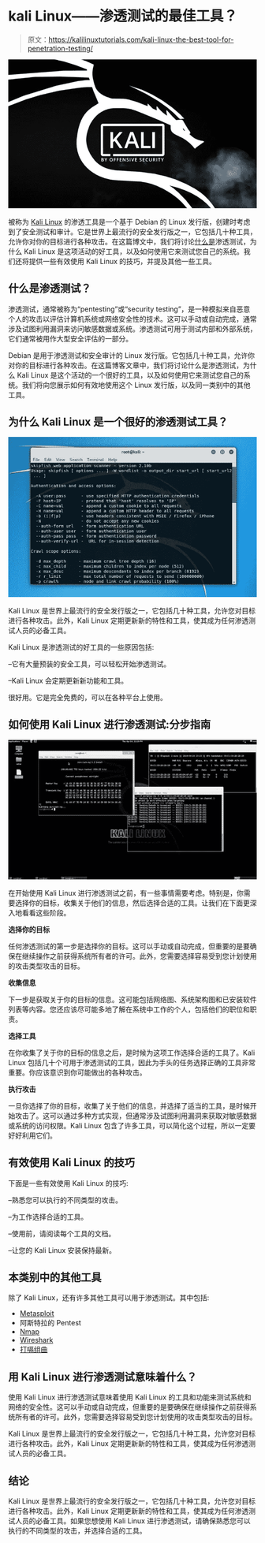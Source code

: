 # kali Linux——渗透测试的最佳工具？

> 原文：<https://kalilinuxtutorials.com/kali-linux-the-best-tool-for-penetration-testing/>

[![](img//7de3dc05a6ac431ff125d7689fc31983.png)](https://blogger.googleusercontent.com/img/b/R29vZ2xl/AVvXsEhDkjFZsD9wewkDqwqN6Yp0ancpQWeTn639nyqwYhgmooLE5wcGvJL3fECQmw37Jbesj9SsJK_IzwaJjhlm7MGMlbRFbKR1ijfkB34IvzSVZ6HfpbJm-wOuOGRKjYEDNQqU4hqWmCr0A-0HdLQivZGdhoExkQizwizWRYoimLzrEeq3XI45a8PT10mQMg/s16000/kalilinux.png)

被称为 [Kali Linux](https://en.wikipedia.org/wiki/Kali_Linux) 的渗透工具是一个基于 Debian 的 Linux 发行版，创建时考虑到了安全测试和审计。它是世界上最流行的安全发行版之一，它包括几十种工具，允许你对你的目标进行各种攻击。在这篇博文中，我们将讨论[什么是](https://www.getastra.com/blog/security-audit/penetration-testing)渗透测试，为什么 Kali Linux 是这项活动的好工具，以及如何使用它来测试您自己的系统。我们还将提供一些有效使用 Kali Linux 的技巧，并提及其他一些工具。

## 什么是渗透测试？

渗透测试，通常被称为“pentesting”或“security testing”，是一种模拟来自恶意个人的攻击以评估计算机系统或网络安全性的技术。这可以手动或自动完成，通常涉及试图利用漏洞来访问敏感数据或系统。渗透测试可用于测试内部和外部系统，它们通常被用作大型安全评估的一部分。

Debian 是用于渗透测试和安全审计的 Linux 发行版。它包括几十种工具，允许你对你的目标进行各种攻击。在这篇博客文章中，我们将讨论什么是渗透测试，为什么 Kali Linux 是这个活动的一个很好的工具，以及如何使用它来测试您自己的系统。我们将向您展示如何有效地使用这个 Linux 发行版，以及同一类别中的其他工具。

## **为什么 Kali Linux 是一个很好的渗透测试工具？**

![](img//3806257626fb6dc4750a0ce310046462.png)

Kali Linux 是世界上最流行的安全发行版之一，它包括几十种工具，允许您对目标进行各种攻击。此外，Kali Linux 定期更新新的特性和工具，使其成为任何渗透测试人员的必备工具。

Kali Linux 是渗透测试的好工具的一些原因包括:

–它有大量预装的安全工具，可以轻松开始渗透测试。

–Kali Linux 会定期更新新功能和工具。

很好用。它是完全免费的，可以在各种平台上使用。

## 如何使用 Kali Linux 进行渗透测试:分步指南

![](img//388590660717281c1609451e6ce134cf.png)

在开始使用 Kali Linux 进行渗透测试之前，有一些事情需要考虑。特别是，你需要选择你的目标，收集关于他们的信息，然后选择合适的工具。让我们在下面更深入地看看这些阶段。

**选择你的目标**

任何渗透测试的第一步是选择你的目标。这可以手动或自动完成，但重要的是要确保在继续操作之前获得系统所有者的许可。此外，您需要选择容易受到您计划使用的攻击类型攻击的目标。

**收集信息**

下一步是获取关于你的目标的信息。这可能包括网络图、系统架构图和已安装软件列表等内容。您还应该尽可能多地了解在系统中工作的个人，包括他们的职位和职责。

**选择工具**

在你收集了关于你的目标的信息之后，是时候为这项工作选择合适的工具了。Kali Linux 包括几十个可用于渗透测试的工具，因此为手头的任务选择正确的工具非常重要。你应该意识到你可能做出的各种攻击。

**执行攻击**

一旦你选择了你的目标，收集了关于他们的信息，并选择了适当的工具，是时候开始攻击了。这可以通过多种方式实现，但通常涉及试图利用漏洞来获取对敏感数据或系统的访问权限。Kali Linux 包含了许多工具，可以简化这个过程，所以一定要好好利用它们。

## **有效使用 Kali Linux 的技巧**

下面是一些有效使用 Kali Linux 的技巧:

–熟悉您可以执行的不同类型的攻击。

–为工作选择合适的工具。

–使用前，请阅读每个工具的文档。

–让您的 Kali Linux 安装保持最新。

## **本类别中的其他工具**

除了 Kali Linux，还有许多其他工具可以用于渗透测试。其中包括:

*   [Metasploit](https://en.wikipedia.org/wiki/Metasploit_Project)
*   阿斯特拉的 Pentest
*   [Nmap](https://gbhackers.com/information-gatheri-using-nmap/)
*   [Wireshark](https://ethicalhackersacademy.com/products/complete-wireshark-bundle)
*   [打嗝组曲](https://portswigger.net/)

## **用 Kali Linux 进行渗透测试意味着什么？**

使用 Kali Linux 进行渗透测试意味着使用 Kali Linux 的工具和功能来测试系统和网络的安全性。这可以手动或自动完成，但重要的是要确保在继续操作之前获得系统所有者的许可。此外，您需要选择容易受到您计划使用的攻击类型攻击的目标。

Kali Linux 是世界上最流行的安全发行版之一，它包括几十种工具，允许您对目标进行各种攻击。此外，Kali Linux 定期更新新的特性和工具，使其成为任何渗透测试人员的必备工具。

## **结论**

Kali Linux 是世界上最流行的安全发行版之一，它包括几十种工具，允许您对目标进行各种攻击。此外，Kali Linux 定期更新新的特性和工具，使其成为任何渗透测试人员的必备工具。如果您想使用 Kali Linux 进行渗透测试，请确保熟悉您可以执行的不同类型的攻击，并选择合适的工具。